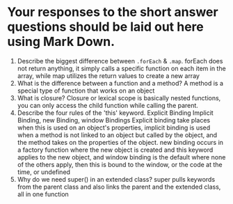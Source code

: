 # Your responses to the short answer questions should be laid out here using Mark Down.
1. Describe the biggest difference between `.forEach` & `.map`.
 forEach does not return anything, it simply calls a specific function on each item in the array, while map utilizes the return values to create a new array
2. What is the difference between a function and a method?
A method is a special type of function that works on an object
3. What is closure?
Closure or lexical scope is basically nested functions, you can only access the child function while calling the parent.
4. Describe the four rules of the 'this' keyword.
Explicit Binding Implicit Binding, new Binding, window Bindings
Explicit binding take places when this is used on an object's properties, implicit binding is used when a method is not linked to an object but called by the object, and the method takes on the properties of the object. new binding occurs in a factory function where the new object is created and this keyword applies to the new object, and window binding is the default where none of the others apply, then this is bound to the window, or the code at the time, or undefined
5. Why do we need super() in an extended class?
super pulls keywords from the parent class and also links the parent and the extended class, all in one function
